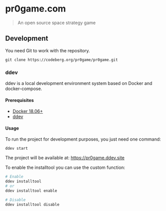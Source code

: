 # pr0game.com
> An open source space strategy game

## Development

You need Git to work with the repository.

```
git clone https://codeberg.org/pr0game/pr0game.git
```

### ddev

ddev is a local development environment system based on Docker and docker-compose.

#### Prerequisites

* [Docker 18.06+](https://www.docker.com/products/docker-desktop)
* [ddev](https://ddev.readthedocs.io/en/stable/#installation)

#### Usage

To run the project for development purposes, you just need one command:

```
ddev start
```

The project will be available at: https://pr0game.ddev.site

To enable the installtool you can use the custom function:

```sh
# Enable
ddev installtool
# or
ddev installtool enable

# Disable
ddev installtool disable
```
